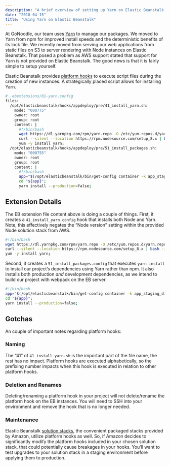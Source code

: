 ```yaml
---
description: "A brief overview of setting up Yarn on Elastic Beanstalk."
date: "2018-04-15"
title: "Using Yarn on Elastic Beanstalk"
---
```


At GoNoodle, our team uses [Yarn](https://yarnpkg.com/) to manage our packages. We moved to Yarn from npm for improved install speeds and the deterministic benefits of its lock file.
We recently moved from serving our web applications from static files on S3 to server rendering with Node instances on Elastic Beanstalk. That posed a problem as AWS support stated that support for Yarn is not provided on Elastic Beanstalk. The good news is that it is fairly simple to setup yourself.

Elastic Beanstalk provides [platform hooks](https://docs.aws.amazon.com/elasticbeanstalk/latest/dg/custom-platform-hooks.html) to execute script files during the creation of new instances. A strategically placed script allows for installing Yarn.

```bash
# .ebextensions/01-yarn.config
files:
  /opt/elasticbeanstalk/hooks/appdeploy/pre/41_install_yarn.sh:
    mode: "000775"
    owner: root
    group: root
    content: |
      #!/bin/bash
      wget https://dl.yarnpkg.com/rpm/yarn.repo -O /etc/yum.repos.d/yarn.repo;
      curl --silent --location https://rpm.nodesource.com/setup_8.x | bash -;
      yum -y install yarn;
  /opt/elasticbeanstalk/hooks/appdeploy/pre/51_install_packages.sh:
    mode: "000755"
    owner: root
    group: root
    content: |
      #!/bin/bash
      app="$(/opt/elasticbeanstalk/bin/get-config container -k app_staging_dir)";
      cd "${app}";
      yarn install --production=false;
```

## Extension Details

The EB extension file content above is doing a couple of things. First, it creates a `41_install_yarn.config` hook that installs both Node and Yarn. Note, this effectively negates the “Node version” setting within the provided Node solution stack from AWS.

```bash
#!/bin/bash
wget https://dl.yarnpkg.com/rpm/yarn.repo -O /etc/yum.repos.d/yarn.repo;
curl --silent --location https://rpm.nodesource.com/setup_8.x | bash -;
yum -y install yarn;
```

Second, it creates a `51_install_packages.config` that executes `yarn install` to install our project’s dependencies using Yarn rather than npm. It also installs both production _and_ development dependencies, as we intend to build our project with webpack on the EB server.

```bash
#!/bin/bash
app="$(/opt/elasticbeanstalk/bin/get-config container -k app_staging_dir)";
cd "${app}";
yarn install --production=false;
```

## Gotchas

An couple of important notes regarding platform hooks:

### Naming

The “41” of `41_install_yarn.sh` is the important part of the file name, the rest has no impact. Platform hooks are executed alphabetically, so the prefixing number impacts when this hook is executed in relation to other platform hooks.

### Deletion and Renames

Deleting/renaming a platform hook in your project will not delete/rename the platform hook on the EB instances. You will need to SSH into your environment and remove the hook that is no longer needed.

### Maintenance

Elastic Beanstalk [solution stacks](https://docs.aws.amazon.com/elasticbeanstalk/latest/dg/concepts.platforms.html), the convenient packaged stacks provided by Amazon, utilize platform hooks as well. So, if Amazon decides to significantly modify the platform hooks included in your chosen solution stack, that could potentially cause breakages in your hooks. You’ll want to test upgrades to your solution stack in a staging environment before applying them to production.
